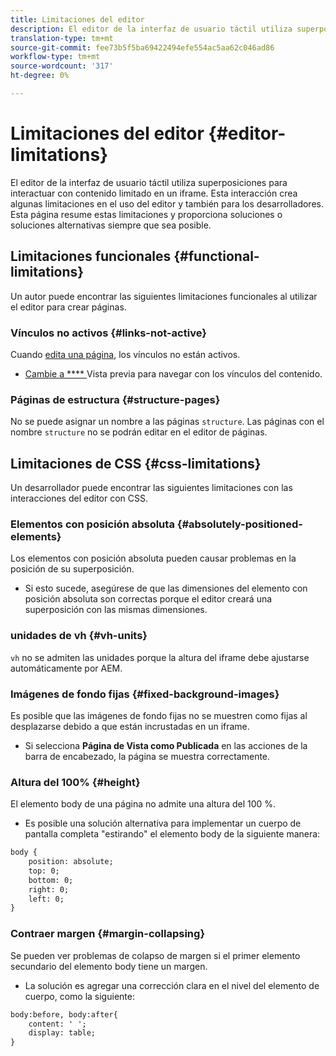 ```yaml
---
title: Limitaciones del editor
description: El editor de la interfaz de usuario táctil utiliza superposiciones para interactuar con contenido limitado en un iframe. Esta interacción crea algunas limitaciones en el uso del editor y también para los desarrolladores.
translation-type: tm+mt
source-git-commit: fee73b5f5ba69422494efe554ac5aa62c046ad86
workflow-type: tm+mt
source-wordcount: '317'
ht-degree: 0%

---
```



# Limitaciones del editor {#editor-limitations}

El editor de la interfaz de usuario táctil utiliza superposiciones para interactuar con contenido limitado en un iframe. Esta interacción crea algunas limitaciones en el uso del editor y también para los desarrolladores. Esta página resume estas limitaciones y proporciona soluciones o soluciones alternativas siempre que sea posible.

## Limitaciones funcionales {#functional-limitations}

Un autor puede encontrar las siguientes limitaciones funcionales al utilizar el editor para crear páginas.

### Vínculos no activos {#links-not-active}

Cuando [edita una página](/help/sites-cloud/authoring/fundamentals/editing-content.md), los vínculos no están activos.

* [Cambie a  **** ](/help/sites-cloud/authoring/fundamentals/editing-content.md#preview-mode) Vista previa para navegar con los vínculos del contenido.

### Páginas de estructura {#structure-pages}

No se puede asignar un nombre a las páginas `structure`. Las páginas con el nombre `structure` no se podrán editar en el editor de páginas.

## Limitaciones de CSS {#css-limitations}

Un desarrollador puede encontrar las siguientes limitaciones con las interacciones del editor con CSS.

### Elementos con posición absoluta {#absolutely-positioned-elements}

Los elementos con posición absoluta pueden causar problemas en la posición de su superposición.

* Si esto sucede, asegúrese de que las dimensiones del elemento con posición absoluta son correctas porque el editor creará una superposición con las mismas dimensiones.

### unidades de vh {#vh-units}

`vh` no se admiten las unidades porque la altura del iframe debe ajustarse automáticamente por AEM.

### Imágenes de fondo fijas {#fixed-background-images}

Es posible que las imágenes de fondo fijas no se muestren como fijas al desplazarse debido a que están incrustadas en un iframe.

* Si selecciona **Página de Vista como Publicada** en las acciones de la barra de encabezado, la página se muestra correctamente.

### Altura del 100% {#height}

El elemento body de una página no admite una altura del 100 %.

* Es posible una solución alternativa para implementar un cuerpo de pantalla completa &quot;estirando&quot; el elemento body de la siguiente manera:

```xml
body {
    position: absolute;
    top: 0;
    bottom: 0;
    right: 0;
    left: 0;
}
```

### Contraer margen {#margin-collapsing}

Se pueden ver problemas de colapso de margen si el primer elemento secundario del elemento body tiene un margen.

* La solución es agregar una corrección clara en el nivel del elemento de cuerpo, como la siguiente:

```xml
body:before, body:after{
    content: ' ';
    display: table;
}
```
